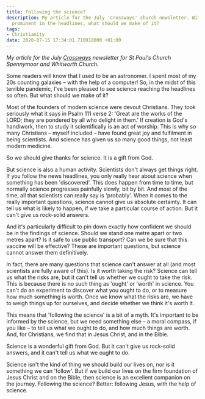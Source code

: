 ```yaml
---
title: Following the science?
description: My article for the July 'Crossways' church newsletter. With science so
  prominent in the headlines, what should we make of it?
tags:
- Christianity
date: 2020-07-15 17:34:01.718918000 +01:00
---
```

_My article for the July [Crossways](https://www.stpaulsspennymoor.co.uk/crossways/) newsletter for St Paul's Church Spennymoor and Whitworth Church._

Some readers will know that I used to be an astronomer. I spent most of my 20s counting galaxies &ndash; with the help of a computer! So, in the midst of this terrible pandemic, I've been pleased to see science reaching the headlines so often. But what should we make of it?

Most of the founders of modern science were devout Christians. They took seriously what it says in Psalm 111 verse 2: 'Great are the works of the LORD; they are pondered by all who delight in them.' If creation is God's handiwork, then to study it scientifically is an act of worship. This is why so many Christians &ndash; myself included &ndash; have found great joy and fulfilment in being scientists. And science has given us so many good things, not least modern medicine.

So we should give thanks for science. It is a gift from God.

But science is also a human activity. Scientists don't always get things right. If you follow the news headlines, you only really hear about science when something has been 'discovered'. This does happen from time to time, but normally science progresses painfully slowly, bit by bit. And most of the time, all that scientists can really say is 'probably'. When it comes to the really important questions, science cannot give us absolute certainty. It can tell us what is likely to happen, if we take a particular course of action. But it can't give us rock-solid answers.

And it's particularly difficult to pin down exactly how confident we should be in the findings of science. Should we stand one metre apart or two metres apart? Is it safe to use public transport? Can we be sure that this vaccine will be effective? These are important questions, but science cannot answer them definitively.

In fact, there are many questions that science can't answer at all (and most scientists are fully aware of this). Is it worth taking the risk? Science can tell us what the risks are, but it can't tell us whether we ought to take the risk. This is because there is no such thing as 'ought' or 'worth' in science. You can't do an experiment to discover what you ought to do, or to measure how much something is worth. Once we know what the risks are, we have to weigh things up for ourselves, and decide whether we think it's worth it.

This means that 'following the science' is a bit of a myth. It's important to be informed by the science, but we need something else &ndash; a moral compass, if you like &ndash; to tell us what we ought to do, and how much things are worth. And, for Christians, we find that in Jesus Christ, and in the Bible.

Science is a wonderful gift from God. But it can't give us rock-solid answers, and it can't tell us what we ought to do.

Science isn't the kind of thing we should build our lives on, nor is it something we can 'follow'. But if we build our lives on the firm foundation of Jesus Christ and on the Bible, then science is an excellent companion on the journey. Following the science? Better: following Jesus, with the help of science.

